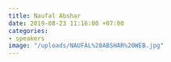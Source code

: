 ```yaml
---
title: Naufal Abshar
date: 2019-08-23 11:16:00 +07:00
categories:
- speakers
image: "/uploads/NAUFAL%20ABSHAR%20WEB.jpg"
---
```


